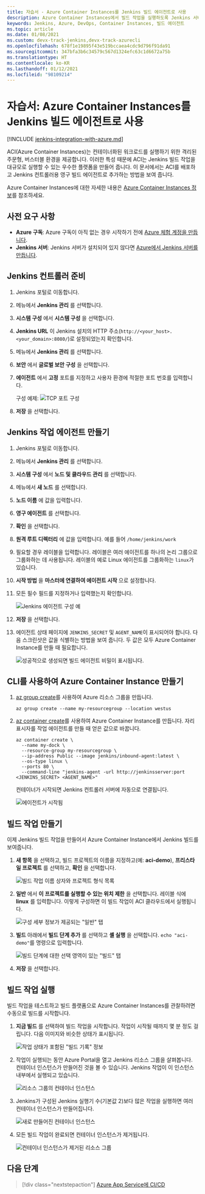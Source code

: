```yaml
---
title: 자습서 - Azure Container Instances를 Jenkins 빌드 에이전트로 사용
description: Azure Container Instances에서 빌드 작업을 실행하도록 Jenkins 서버를 구성하는 방법을 알아봅니다.
keywords: Jenkins, Azure, DevOps, Container Instances, 빌드 에이전트
ms.topic: article
ms.date: 01/08/2021
ms.custom: devx-track-jenkins,devx-track-azurecli
ms.openlocfilehash: 678f1e19895f43e519bccaea4cdc9d796f91da91
ms.sourcegitcommit: 347bfa3b6c34579c567d1324efc63c1d6672a75b
ms.translationtype: HT
ms.contentlocale: ko-KR
ms.lasthandoff: 01/12/2021
ms.locfileid: "98109214"
---
```

# <a name="tutorial-use-azure-container-instances-as-a-jenkins-build-agent"></a>자습서: Azure Container Instances를 Jenkins 빌드 에이전트로 사용

[!INCLUDE [jenkins-integration-with-azure.md](includes/jenkins-integration-with-azure.md)]

ACI(Azure Container Instances)는 컨테이너화된 워크로드를 실행하기 위한 격리된 주문형, 버스터블 환경을 제공합니다. 이러한 특성 때문에 ACI는 Jenkins 빌드 작업을 대규모로 실행할 수 있는 우수한 플랫폼을 만들어 줍니다. 이 문서에서는 ACI를 배포하고 Jenkins 컨트롤러용 영구 빌드 에이전트로 추가하는 방법을 보여 줍니다.

Azure Container Instances에 대한 자세한 내용은 [Azure Container Instances 정보](/azure/container-instances/container-instances-overview)를 참조하세요.

## <a name="prerequisites"></a>사전 요구 사항

- **Azure 구독**: Azure 구독이 아직 없는 경우 시작하기 전에 [Azure 체험 계정을 만듭니다](https://azure.microsoft.com/free/?ref=microsoft.com&utm_source=microsoft.com&utm_medium=docs&utm_campaign=visualstudio).
- **Jenkins 서버**: Jenkins 서버가 설치되어 있지 않다면 [Azure에서 Jenkins 서버를 만듭니다](./configure-on-linux-vm.md).

## <a name="prepare-the-jenkins-controller"></a>Jenkins 컨트롤러 준비

1. Jenkins 포털로 이동합니다.

1. 메뉴에서 **Jenkins 관리** 를 선택합니다.

1. **시스템 구성** 에서 **시스템 구성** 을 선택합니다.

1. **Jenkins URL** 이 Jenkins 설치의 HTTP 주소(`http://<your_host>.<your_domain>:8080/`)로 설정되었는지 확인합니다.

1. 메뉴에서 **Jenkins 관리** 를 선택합니다.

1. **보안** 에서 **글로벌 보안 구성** 을 선택합니다.

1. **에이전트** 에서 **고정** 포트를 지정하고 사용자 환경에 적절한 포트 번호를 입력합니다.

    구성 예제:  ![TCP 포트 구성](./media/azure-container-instances-as-jenkins-build-agent/agent-port.png)

1. **저장** 을 선택합니다.

## <a name="create-jenkins-work-agent"></a>Jenkins 작업 에이전트 만들기

1. Jenkins 포털로 이동합니다.

1. 메뉴에서 **Jenkins 관리** 를 선택합니다.

1. **시스템 구성** 에서 **노드 및 클라우드 관리** 를 선택합니다.

1. 메뉴에서 **새 노드** 를 선택합니다.

1. **노드 이름** 에 값을 입력합니다.

1. **영구 에이전트** 를 선택합니다.

1. **확인** 을 선택합니다.

1. **원격 루트 디렉터리** 에 값을 입력합니다. 예를 들어 `/home/jenkins/work`

1. 필요할 경우 레이블을 입력합니다. 레이블은 여러 에이전트를 하나의 논리 그룹으로 그룹화하는 데 사용됩니다. 레이블의 예로 Linux 에이전트를 그룹화하는 `linux`가 있습니다.

1. **시작 방법** 을 **마스터에 연결하여 에이전트 시작** 으로 설정합니다.

1. 모든 필수 필드를 지정하거나 입력했는지 확인합니다.

    ![Jenkins 에이전트 구성 예](./media/azure-container-instances-as-jenkins-build-agent/agent-config.png)

1. **저장** 을 선택합니다.

1. 에이전트 상태 페이지에 `JENKINS_SECRET` 및 `AGENT_NAME`이 표시되어야 합니다. 다음 스크린샷은 값을 식별하는 방법을 보여 줍니다. 두 값은 모두 Azure Container Instance를 만들 때 필요합니다.

    ![성공적으로 생성되면 빌드 에이전트 비밀이 표시됩니다.](./media/azure-container-instances-as-jenkins-build-agent/jenkins-secret.png)

## <a name="create-azure-container-instance-with-cli"></a>CLI를 사용하여 Azure Container Instance 만들기

1. [az group create](/cli/azure/group?#az_group_create)를 사용하여 Azure 리소스 그룹을 만듭니다.

      ```azurecli
      az group create --name my-resourcegroup --location westus
      ```

1. [az container create](https://docs.microsoft.com/cli/azure/container#az_container_create)를 사용하여 Azure Container Instance를 만듭니다. 자리 표시자를 작업 에이전트를 만들 때 얻은 값으로 바꿉니다.

    ```azurecli
    az container create \
      --name my-dock \
      --resource-group my-resourcegroup \
      --ip-address Public --image jenkins/inbound-agent:latest \
      --os-type linux \
      --ports 80 \
      --command-line "jenkins-agent -url http://jenkinsserver:port <JENKINS_SECRET> <AGENT_NAME>"
    ```

    컨테이너가 시작되면 Jenkins 컨트롤러 서버에 자동으로 연결됩니다.

    ![에이전트가 시작됨](./media/azure-container-instances-as-jenkins-build-agent/agent-start.png)

## <a name="create-a-build-job"></a>빌드 작업 만들기

이제 Jenkins 빌드 작업을 만들어서 Azure Container Instance에서 Jenkins 빌드를 보여줍니다.

1. **새 항목** 을 선택하고, 빌드 프로젝트의 이름을 지정하고(예: **aci-demo**), **프리스타일 프로젝트** 를 선택하고, **확인** 을 선택합니다.

   ![빌드 작업 이름 상자와 프로젝트 형식 목록](./media/azure-container-instances-as-jenkins-build-agent/jenkins-new-job.png)

2. **일반** 에서 **이 프로젝트를 실행할 수 있는 위치 제한** 을 선택합니다. 레이블 식에 **linux** 를 입력합니다. 이렇게 구성하면 이 빌드 작업이 ACI 클라우드에서 실행됩니다.

   ![구성 세부 정보가 제공되는 "일반" 탭](./media/azure-container-instances-as-jenkins-build-agent/jenkins-job-01.png)

3. **빌드** 아래에서 **빌드 단계 추가** 를 선택하고 **셸 실행** 을 선택합니다. `echo "aci-demo"`를 명령으로 입력합니다.

   ![빌드 단계에 대한 선택 영역이 있는 "빌드" 탭](./media/azure-container-instances-as-jenkins-build-agent/jenkins-job-02.png)

5. **저장** 을 선택합니다.

## <a name="run-the-build-job"></a>빌드 작업 실행

빌드 작업을 테스트하고 빌드 플랫폼으로 Azure Container Instances를 관찰하려면 수동으로 빌드를 시작합니다.

1. **지금 빌드** 를 선택하여 빌드 작업을 시작합니다. 작업이 시작될 때까지 몇 분 정도 걸립니다. 다음 이미지와 비슷한 상태가 표시됩니다.

   ![작업 상태가 포함된 "빌드 기록" 정보](./media/azure-container-instances-as-jenkins-build-agent/jenkins-job-status.png)

2. 작업이 실행되는 동안 Azure Portal을 열고 Jenkins 리소스 그룹을 살펴봅니다. 컨테이너 인스턴스가 만들어진 것을 볼 수 있습니다. Jenkins 작업이 이 인스턴스 내부에서 실행되고 있습니다.

   ![리소스 그룹의 컨테이너 인스턴스](./media/azure-container-instances-as-jenkins-build-agent/jenkins-aci.png)

3. Jenkins가 구성된 Jenkins 실행기 수(기본값 2)보다 많은 작업을 실행하면 여러 컨테이너 인스턴스가 만들어집니다.

   ![새로 만들어진 컨테이너 인스턴스](./media/azure-container-instances-as-jenkins-build-agent/jenkins-aci-multi.png)

4. 모든 빌드 작업이 완료되면 컨테이너 인스턴스가 제거됩니다.

   ![컨테이너 인스턴스가 제거된 리소스 그룹](./media/azure-container-instances-as-jenkins-build-agent/jenkins-aci-none.png)

## <a name="next-steps"></a>다음 단계

> [!div class="nextstepaction"]
> [Azure App Service에 CI/CD](/azure/jenkins/tutorial-jenkins-deploy-web-app-azure-app-service)